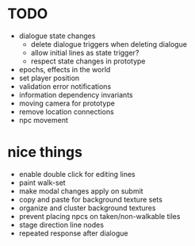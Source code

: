 # TODO
- dialogue state changes
  - delete dialogue triggers when deleting dialogue
  - allow initial lines as state trigger?
  - respect state changes in prototype
- epochs, effects in the world
- set player position
- validation error notifications
- information dependency invariants
- moving camera for prototype
- remove location connections
- npc movement

# nice things
- enable double click for editing lines
- paint walk-set
- make modal changes apply on submit
- copy and paste for background texture sets
- organize and cluster background textures
- prevent placing npcs on taken/non-walkable tiles
- stage direction line nodes
- repeated response after dialogue

